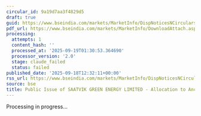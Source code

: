 ```yaml
---
circular_id: 9a19d7aa3f4829d5
draft: true
guid: https://www.bseindia.com/markets/MarketInfo/DispNoticesNCirculars.aspx?Noticeid={F0FD120A-FE89-412C-9299-AEA90CA0B096}&noticeno=20250918-41&dt=09/18/2025&icount=41&totcount=63&flag=0
pdf_url: https://www.bseindia.com/markets/MarketInfo/DownloadAttach.aspx?id=20250918-41&attachedId=b9d066ee-5db4-48ef-9624-ffdd95f46a40
processing:
  attempts: 1
  content_hash: ''
  processed_at: '2025-09-19T01:30:53.364690'
  processor_version: '2.0'
  stage: claude_failed
  status: failed
published_date: '2025-09-18T12:32:11+00:00'
rss_url: https://www.bseindia.com/markets/MarketInfo/DispNoticesNCirculars.aspx?Noticeid={F0FD120A-FE89-412C-9299-AEA90CA0B096}&noticeno=20250918-41&dt=09/18/2025&icount=41&totcount=63&flag=0
source: bse
title: Public Issue of SAATVIK GREEN ENERGY LIMITED - Allocation to Anchor Investors
---
```


Processing in progress...